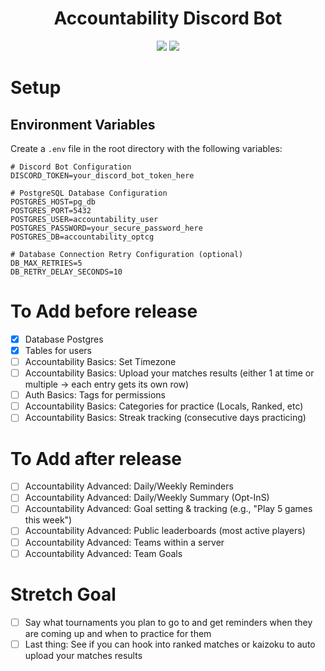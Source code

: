 <h1 align="center">
  Accountability Discord Bot
  <br>
</h1>

<p align="center">
  <a href="https://opensource.org/licenses/MIT"><img src="https://img.shields.io/badge/License-MIT-green.svg"></a>
  <a href="https://twitter.com/adamjsturge"><img src="https://img.shields.io/twitter/follow/adamjsturge.svg?logo=twitter"></a>
</p>

# Setup

## Environment Variables

Create a `.env` file in the root directory with the following variables:

```
# Discord Bot Configuration
DISCORD_TOKEN=your_discord_bot_token_here

# PostgreSQL Database Configuration
POSTGRES_HOST=pg_db
POSTGRES_PORT=5432
POSTGRES_USER=accountability_user
POSTGRES_PASSWORD=your_secure_password_here
POSTGRES_DB=accountability_optcg

# Database Connection Retry Configuration (optional)
DB_MAX_RETRIES=5
DB_RETRY_DELAY_SECONDS=10
```

# To Add before release

- [x] Database Postgres
- [x] Tables for users
- [ ] Accountability Basics: Set Timezone
- [ ] Accountability Basics: Upload your matches results (either 1 at time or multiple -> each entry gets its own row)
- [ ] Auth Basics: Tags for permissions
- [ ] Accountability Basics: Categories for practice (Locals, Ranked, etc)
- [ ] Accountability Basics: Streak tracking (consecutive days practicing)

# To Add after release

- [ ] Accountability Advanced: Daily/Weekly Reminders
- [ ] Accountability Advanced: Daily/Weekly Summary (Opt-InS)
- [ ] Accountability Advanced: Goal setting & tracking (e.g., "Play 5 games this week")
- [ ] Accountability Advanced: Public leaderboards (most active players)
- [ ] Accountability Advanced: Teams within a server
- [ ] Accountability Advanced: Team Goals

# Stretch Goal

- [ ] Say what tournaments you plan to go to and get reminders when they are coming up and when to practice for them
- [ ] Last thing: See if you can hook into ranked matches or kaizoku to auto upload your matches results
